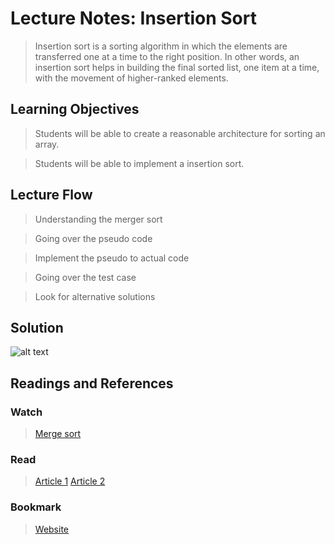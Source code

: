 # Lecture Notes: Insertion Sort
> Insertion sort is a sorting algorithm in which the elements are transferred one at a time to the right position. In other words, an insertion sort helps in building the final sorted list, one item at a time, with the movement of higher-ranked elements. 

## Learning Objectives
> Students will be able to create a reasonable architecture for sorting an array.

> Students will be able to implement a insertion sort. 

## Lecture Flow
> Understanding the merger sort

> Going over the pseudo code

> Implement the pseudo to actual code

> Going over the test case

> Look for alternative solutions

## Solution
 ![alt text](https://github.com/skadariya/data-structures-and-algorithms/blob/master/code-challenges/401/assets/insertionSort.jpg)

## Readings and References

### Watch
> [Merge sort](https://www.youtube.com/watch?v=JSceec-wEyw)
### Read
> [Article 1](https://www.techopedia.com/definition/20039/insertion-sort)
> [Article 2](https://www.quora.com/What-is-the-definition-of-insertion-sort)

### Bookmark
> [Website ](https://www.geeksforgeeks.org/merge-sort/)
